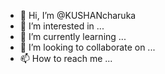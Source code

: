 - 👋 Hi, I’m @KUSHANcharuka
- 👀 I’m interested in ...
- 🌱 I’m currently learning ...
- 💞️ I’m looking to collaborate on ...
- 📫 How to reach me ...

<!---
KUSHANcharuka/KUSHANcharuka is a ✨ special ✨ repository because its `README.md` (this file) appears on your GitHub profile.
You can click the Preview link to take a look at your changes.
--->
